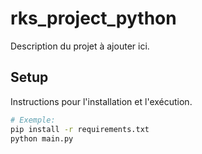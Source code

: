 # rks_project_python

Description du projet à ajouter ici.

## Setup

Instructions pour l'installation et l'exécution.

```bash
# Exemple:
pip install -r requirements.txt
python main.py
```
